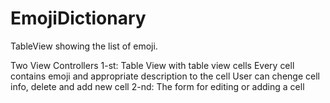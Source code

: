 # EmojiDictionary
TableView showing the list of emoji.


Two View Controllers
1-st: Table View with table view cells
  Every cell contains emoji and appropriate description to the cell
  User can chenge cell info, delete and add new cell
2-nd: 
  The form for editing or adding a cell
